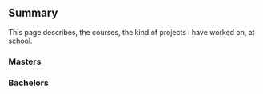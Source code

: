 ## Summary

This page describes, the courses, the kind of projects i have worked on, at school.

### Masters


### Bachelors
